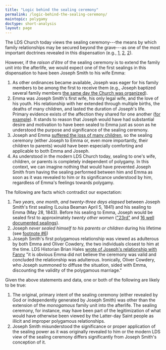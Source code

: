 ```yaml
---
title: "Logic behind the sealing ceremony"
permalink: /logic-behind-the-sealing-ceremony/
maintopic: polygamy
doctype: short-analysis
layout: page
---
```


The LDS Church today views the sealing ceremony---the means by which family relationships may be secured beyond the grave---as one of the most important doctrines revealed in this dispensation (e.g., [1](https://www.lds.org/ensign/2011/09/the-sealing-ordinance-links-families-eternally?lang=eng), [2](https://www.lds.org/ensign/1998/06/marriage-in-the-lords-way-part-one?lang=eng), [2](https://www.lds.org/media-library/video/2011-03-121-the-sealing-power?lang=eng)).

However, if the _raison d'être_ of the sealing ceremony is to extend the family unit into the afterlife, we would expect one of the first sealings in this dispensation to have been Joseph Smith to his wife Emma:

1. As other ordinances became available, Joseph was eager for his family members to be among the first to receive them (e.g., Joseph baptized several family members [the same day the Church was organized](https://www.lds.org/manual/teachings-joseph-smith/chapter-7?lang=eng)).
1. Emma was Joseph Smith's first wife, his only legal wife, and the love of his youth.  His relationship with her extended through multiple births, the deaths of many children, and lasted the duration of Joseph's life.  Primary evidence exists of the affection they shared for one another ([for example](http://www.josephsmithpapers.org/paper-summary/letter-to-emma-smith-6-june-1832/3)).  It stands to reason that Joseph would have had substantial desire and motivation to have been sealed to Emma just as soon as he understood the purpose and significance of the sealing ceremony.
1. Joseph and Emma [suffered the loss of many children](http://www.ldsliving.com/What-Happened-to-Joseph-Smith-and-Emma-s-Children/s/80310), so the sealing ceremony (either Joseph to Emma or, even more importantly, their children to parents) would have been especially comforting and applicable to both Emma and Joseph. 
1. As understood in the modern LDS Church today, sealing to one's wife, children, or parents is completely independent of polygamy.  In this context, we can imagine nothing that would have prevented Joseph Smith from having the sealing performed between him and Emma as soon as it was revealed to him or its significance understood by him, regardless of Emma's feelings towards polygamy.

The following are facts which contradict our expectation:

1.  *Two years, one month, and twenty-three days elapsed* between Joseph Smith's first sealing (Louisa Beaman April 5, 1841) and his sealing to Emma (May 28, 1843). Before his sealing to Emma, Joseph would be sealed first to approximately *twenty other women* (["23rd"](http://www.mormonstories.org/new-lds-org-polygamy-essays-part-1-with-lindsay-hansen-park-john-hamer-and-j-nelson-seawright/) and [16 well documented sealings](http://josephsmithspolygamy.org/plural-wives-overview/)).
1. Joseph *never sealed himself to his parents or children* during his lifetime (see [footnote #6](https://mormonbandwagon.com/bwv549/questions-to-ask/#fn6))
1. Joseph Smith's first polygamous relationship was viewed as adulterous by both Emma and Oliver Cowdery, the two individuals closest to him at the time.  LDS Historian Brian Hales [wrote of Joseph's relationship with Fanny](http://josephsmithspolygamy.org/plural-wives-overview/fanny-alger/) "it is obvious Emma did not believe the ceremony was valid and concluded the relationship was adulterous. Ironically, Oliver Cowdery, who Joseph summoned to diffuse the situation, sided with Emma, discounting the validity of the polygamous marriage."

Given the above statements and data, one or both of the following are likely to be true:

1. The original, primary intent of the sealing ceremony (either revealed by God or independently generated by Joseph Smith) was other than the extension of the _monogamous_ family unit into the afterlife.  The sealing ceremony, for instance, may have been part of the legitimization of what would have otherwise been viewed by the Latter-day Saint people as illicit and improper polygamous relationships.
1. Joseph Smith misunderstood the significance or proper application of the sealing power as it was originally revealed to him or the modern LDS view of the sealing ceremony differs significantly from Joseph Smith's conception of it.
